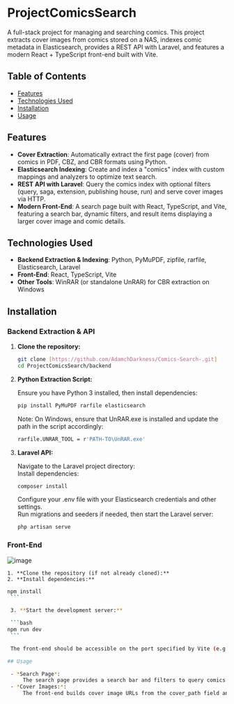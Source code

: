 # ProjectComicsSearch

A full-stack project for managing and searching comics. This project extracts cover images from comics stored on a NAS, indexes comic metadata in Elasticsearch, provides a REST API with Laravel, and features a modern React + TypeScript front-end built with Vite.

## Table of Contents

- [Features](#features)
- [Technologies Used](#technologies-used)
- [Installation](#installation)
- [Usage](#usage)

## Features

- **Cover Extraction**: Automatically extract the first page (cover) from comics in PDF, CBZ, and CBR formats using Python.
- **Elasticsearch Indexing**: Create and index a "comics" index with custom mappings and analyzers to optimize text search.
- **REST API with Laravel**: Query the comics index with optional filters (query, saga, extension, publishing house, run) and serve cover images via HTTP.
- **Modern Front-End**: A search page built with React, TypeScript, and Vite, featuring a search bar, dynamic filters, and result items displaying a larger cover image and comic details.

## Technologies Used

- **Backend Extraction & Indexing**: Python, PyMuPDF, zipfile, rarfile, Elasticsearch, Laravel
- **Front-End**: React, TypeScript, Vite
- **Other Tools**: WinRAR (or standalone UnRAR) for CBR extraction on Windows


## Installation

### Backend Extraction & API

1. **Clone the repository:**

   ```bash
   git clone [https://github.com/AdamchDarkness/Comics-Search-.git]
   cd ProjectComicsSearch/backend
	```

2. **Python Extraction Script:**
	
	Ensure you have Python 3 installed, then install dependencies:
   ```bash
   pip install PyMuPDF rarfile elasticsearch
	```
	Note: On Windows, ensure that UnRAR.exe is installed and update the path in the script accordingly:
   ```bash
   rarfile.UNRAR_TOOL = r'PATH-TO\UnRAR.exe'
	```

3. **Laravel API:**
	
	Navigate to the Laravel project directory: \
	Install dependencies:
   ```bash
   composer install
	```
	Configure your .env file with your Elasticsearch credentials and other settings.\
	Run migrations and seeders if needed, then start the Laravel server:
	```bash
   php artisan serve
	```
	
### Front-End

![image](https://github.com/user-attachments/assets/2eac288d-14f6-4d8c-b78d-0b00b28279e1)

	1. **Clone the repository (if not already cloned):**
	2. **Install dependencies:**
 
   ```bash
   npm install
	```

	3. **Start the development server:**

	```bash
   npm run dev
	```

	The front-end should be accessible on the port specified by Vite (e.g., http://localhost:5173).

## Usage

	- *Search Page*:
		The search page provides a search bar and filters to query comics.It calls the Laravel API endpoint at http://comicssearch.test/api/search to retrieve data from Elasticsearch.
	- *Cover Images:*:
		The front-end builds cover image URLs from the cover_path field and requests them via the Laravel API endpoint /api/covers/{filename}. Make sure your Laravel API can access and serve images from your NAS.
	
